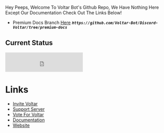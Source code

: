 Hey Peeps,
Welcome To Voltar Bot's Github Repo,
We Have Nothing Here Except Our Documentation 
Check Out The Links Below!
- Premium Docs Branch [Here](https://github.com/Voltar-Bot/Discord-Voltar/tree/premium-docs) ***`https://github.com/Voltar-Bot/Discord-Voltar/tree/premium-docs`***


## Current Status 
<html>
  <iframe src="https://voltar.instatus.com/embed-status/dark-lg" width="245" height="61" 
                      frameBorder="0" scrolling="no" style="border: none;" ></iframe>
</html>

# Links
- [Invite Voltar](https://voltarbot.tech/invite)
- [Support Server](https://voltarbot.tech/support)
- [Vote For Voltar](https://voltarbot.tech/vote)
- [Documentation](https://docs.voltarbot.tech)
- [Website](https://voltarbot.tech)
